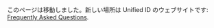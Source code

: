 このページは移動しました。新しい場所は Unified ID のウェブサイトです: [Frequently Asked Questions](https://unifiedid.com/ja/docs/getting-started/gs-faqs).
